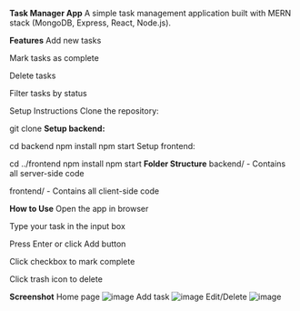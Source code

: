 **Task Manager App**
A simple task management application built with MERN stack (MongoDB, Express, React, Node.js).

**Features**
Add new tasks

Mark tasks as complete

Delete tasks

Filter tasks by status

Setup Instructions
Clone the repository:

git clone <url>
**Setup backend:**

cd backend
npm install
npm start
Setup frontend:

cd ../frontend
npm install
npm start
**Folder Structure**
backend/ - Contains all server-side code

frontend/ - Contains all client-side code



**How to Use**
Open the app in browser

Type your task in the input box

Press Enter or click Add button

Click checkbox to mark complete

Click trash icon to delete

**Screenshot**
Home page
![image](https://github.com/user-attachments/assets/a1c34005-2bc9-4ee3-b7e8-b22b983b26bb)
Add task
![image](https://github.com/user-attachments/assets/06f78b58-05f2-40f7-bac1-5307c656a7c7)
Edit/Delete
![image](https://github.com/user-attachments/assets/66f4e031-a0c2-41b1-844f-8dc28bb12a49)



